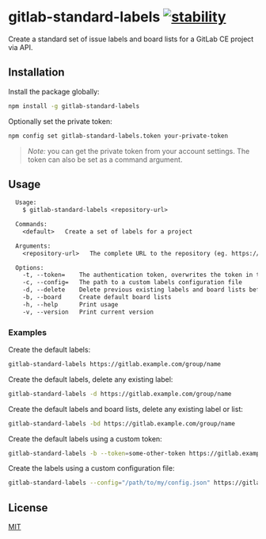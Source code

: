 # gitlab-standard-labels [![stability][0]][1]

Create a standard set of issue labels and board lists for a GitLab CE project via API.

## Installation
Install the package globally:
```bash
npm install -g gitlab-standard-labels
```

Optionally set the private token:
```bash
npm config set gitlab-standard-labels.token your-private-token
```

> *Note:* you can get the private token from your account settings. The token can also be set as a command argument.

## Usage
```txt
  Usage:
    $ gitlab-standard-labels <repository-url>

  Commands:
    <default>   Create a set of labels for a project

  Arguments:
    <repository-url>   The complete URL to the repository (eg. https://gitlab.example.com/group/name)

  Options:
    -t, --token=    The authentication token, overwrites the token in the npm config, if defined
    -c, --config=   The path to a custom labels configuration file
    -d, --delete    Delete previous existing labels and board lists before the creation
    -b, --board     Create default board lists
    -h, --help      Print usage
    -v, --version   Print current version
```

### Examples
Create the default labels:
```bash
gitlab-standard-labels https://gitlab.example.com/group/name
```

Create the default labels, delete any existing label:
```bash
gitlab-standard-labels -d https://gitlab.example.com/group/name
```

Create the default labels and board lists, delete any existing label or list:
```bash
gitlab-standard-labels -bd https://gitlab.example.com/group/name
```

Create the default labels using a custom token:
```bash
gitlab-standard-labels -b --token=some-other-token https://gitlab.example.com/group/name
```

Create the labels using a custom configuration file:
```bash
gitlab-standard-labels --config="/path/to/my/config.json" https://gitlab.example.com/group/name
```

## License
[MIT](https://tldrlegal.com/license/mit-license)

[0]: https://img.shields.io/badge/stability-experimental-orange.svg?style=flat-square
[1]: https://nodejs.org/api/documentation.html#documentation_stability_index
